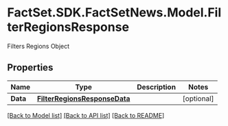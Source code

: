 # FactSet.SDK.FactSetNews.Model.FilterRegionsResponse
Filters Regions Object

## Properties

Name | Type | Description | Notes
------------ | ------------- | ------------- | -------------
**Data** | [**FilterRegionsResponseData**](FilterRegionsResponseData.md) |  | [optional] 

[[Back to Model list]](../README.md#documentation-for-models) [[Back to API list]](../README.md#documentation-for-api-endpoints) [[Back to README]](../README.md)


